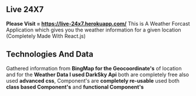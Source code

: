 
## Live 24X7
**Please  Visit = https://live-24x7.herokuapp.com/**
This is A Weather Forcast Application which gives you the weather information for a given location (Completely Made With React.js)

## Technologies And Data
 Gathered information from **BingMap for the Geocoordinate's** of location and for the **Weather Data I used DarkSky Api** both are completely free also used **advanced css**, Component's are **completely re-usable** used both **class based Component's** and **functional Component's**





